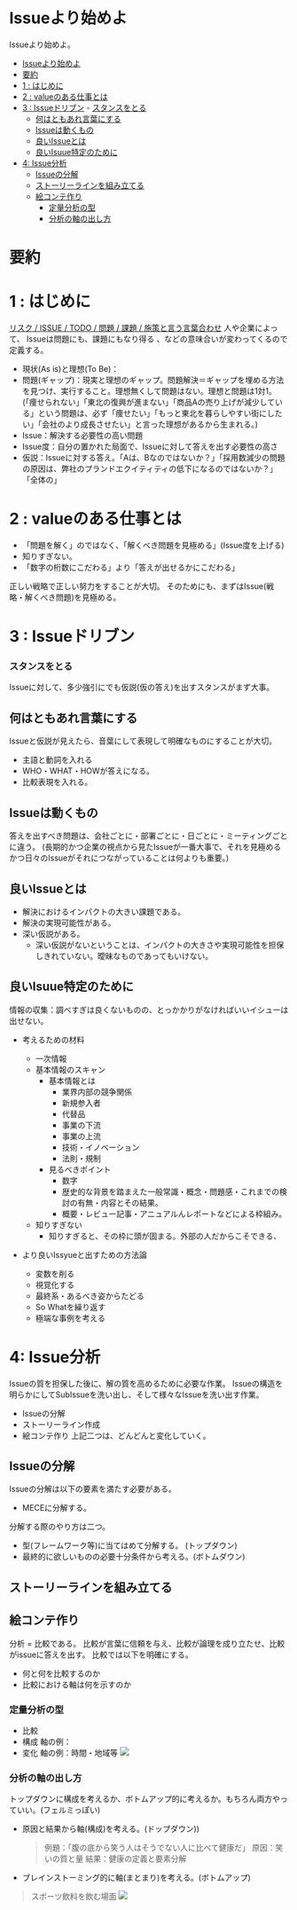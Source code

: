 # Issueより始めよ
Issueより始めよ。



<!-- TOC -->

- [Issueより始めよ](#issueより始めよ)
- [要約](#要約)
- [1 : はじめに](#1--はじめに)
- [2 : valueのある仕事とは](#2--valueのある仕事とは)
- [3 : Issueドリブン](#3--issueドリブン)
        - [スタンスをとる](#スタンスをとる)
    - [何はともあれ言葉にする](#何はともあれ言葉にする)
    - [Issueは動くもの](#issueは動くもの)
    - [良いIssueとは](#良いissueとは)
    - [良いIsuue特定のために](#良いisuue特定のために)
- [4: Issue分析](#4-issue分析)
    - [Issueの分解](#issueの分解)
    - [ストーリーラインを組み立てる](#ストーリーラインを組み立てる)
    - [絵コンテ作り](#絵コンテ作り)
        - [定量分析の型](#定量分析の型)
        - [分析の軸の出し方](#分析の軸の出し方)

<!-- /TOC -->

# 要約



# 1 : はじめに
[リスク / ISSUE / TODO / 問題 / 課題 / 施策と言う言葉合わせ](https://note.mu/memo_notes/n/n6521797284ba)
人や企業によって、
Issueは問題にも、課題にもなり得る
、などの意味合いが変わってくるので定義する。

- 現状(As is)と理想(To Be)：
- 問題(ギャップ)：現実と理想のギャップ。問題解決＝ギャップを埋める方法を見つけ、実行すること。理想無くして問題はない。理想と問題は1対1。(「痩せられない」「東北の復興が進まない」「商品Aの売り上げが減少している」という問題は、必ず「痩せたい」「もっと東北を暮らしやすい街にしたい」「会社のより成長させたい」と言った理想があるから生まれる。)
- Issue：解決する必要性の高い問題
- Issue度：自分の置かれた局面で、Issueに対して答えを出す必要性の高さ
- 仮説：Issueに対する答え。「Aは、Bなのではないか？」「採用数減少の問題の原因は、弊社のプランドエクイティティの低下になるのではないか？」「全体の」

# 2 : valueのある仕事とは
- 「問題を解く」のではなく、「解くべき問題を見極める」(Issue度を上げる)
- 知りすぎない。
- 「数字の桁数にこだわる」より「答えが出せるかにこだわる」

正しい戦略で正しい努力をすることが大切。
そのためにも、まずはIssue(戦略・解くべき問題)を見極める。


# 3 : Issueドリブン
### スタンスをとる
Issueに対して、多少強引にでも仮説(仮の答え)を出すスタンスがまず大事。

## 何はともあれ言葉にする
Issueと仮説が見えたら、音葉にして表現して明確なものにすることが大切。
- 主語と動詞を入れる
- WHO・WHAT・HOWが答えになる。
- 比較表現を入れる。

## Issueは動くもの
答えを出すべき問題は、会社ごとに・部署ごとに・日ごとに・ミーティングごとに違う。
(長期的かつ企業の視点から見たIssueが一番大事で、それを見極めるかつ日々のIssueがそれにつながっていることは何よりも重要。)

## 良いIssueとは
- 解決におけるインパクトの大きい課題である。
- 解決の実現可能性がある。
- 深い仮説がある。
  - 深い仮説がないということは、インパクトの大きさや実現可能性を担保しきれていない。曖昧なものであってもいけない。

## 良いIsuue特定のために
情報の収集：調べすぎは良くないものの、とっかかりがなければいいイシューは出せない。
- 考えるための材料
  - 一次情報
  - 基本情報のスキャン
    - 基本情報とは
      - 業界内部の競争関係
      - 新規参入者
      - 代替品
      - 事業の下流
      - 事業の上流
      - 技術・イノベーション
      - 法則・規制
    - 見るべきポイント
      - 数字
      - 歴史的な背景を踏まえた一般常識・概念・問題感・これまでの検討の有無・内容とその結果。
      - 概要・レビュー記事・アニュアルんレポートなどによる枠組み。
  - 知りすぎない
    - 知りすぎると、その枠に頭が固まる。外部の人だからこそできる、



- より良いIssyueと出すための方法論
  - 変数を削る
  - 視覚化する
  - 最終系・あるべき姿からたどる
  - So Whatを繰り返す
  - 極端な事例を考える

# 4: Issue分析

Issueの質を担保した後に、解の質を高めるために必要な作業。
Issueの構造を明らかにしてSubIssueを洗い出し、そして様々なIssueを洗い出す作業。
  - Issueの分解
  - ストーリーライン作成
  - 絵コンテ作り
上記二つは、どんどんと変化していく。


## Issueの分解
Issueの分解は以下の要素を満たす必要がある。
- MECEに分解する。


分解する際のやり方は二つ。
- 型(フレームワーク等)に当てはめて分解する。 (トップダウン)
- 最終的に欲しいものの必要十分条件から考える。(ボトムダウン)


## ストーリーラインを組み立てる


## 絵コンテ作り


分析 = 比較である。
比較が言葉に信頼を与え、比較が論理を成り立たせ、比較がissueに答えを出す。
比較では以下を明確にする。
- 何と何を比較するのか
- 比較における軸は何を示すのか


### 定量分析の型
- 比較
- 構成
    軸の例：
- 変化
  軸の例：時間・地域等
![](images/2019-09-26-21-57-39.png)

### 分析の軸の出し方
トップダウンに構成を考えるか、ボトムアップ的に考えるか。もちろん両方やっていい。(フェルミっぽい)

- 原因と結果から軸(構成)を考える。(ドップダウン))
  > 例題：「腹の底から笑う人はそうでない人に比べて健康だ」
  原因：笑いの質と量
  結果：健康の定義と要素分解
- ブレインストーミング的に軸(まとまり)を考える。(ボトムアップ)
> スポーツ飲料を飲む場面
> ![](images/2019-09-26-22-17-17.png)